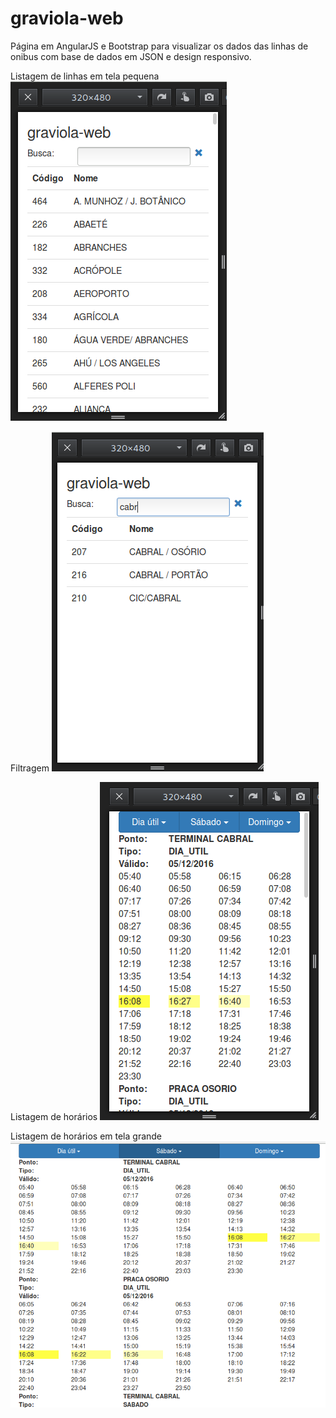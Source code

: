 # graviola-web

Página em AngularJS e Bootstrap para visualizar os dados das linhas de onibus com base de dados em JSON e design responsivo.

Listagem de linhas em tela pequena
![01](https://raw.githubusercontent.com/wpiasecki/graviola-web/master/img/01.png)

Filtragem
![02](https://raw.githubusercontent.com/wpiasecki/graviola-web/master/img/02.png)

Listagem de horários
![03](https://raw.githubusercontent.com/wpiasecki/graviola-web/master/img/03.png)

Listagem de horários em tela grande
![04](https://raw.githubusercontent.com/wpiasecki/graviola-web/master/img/04.png)


